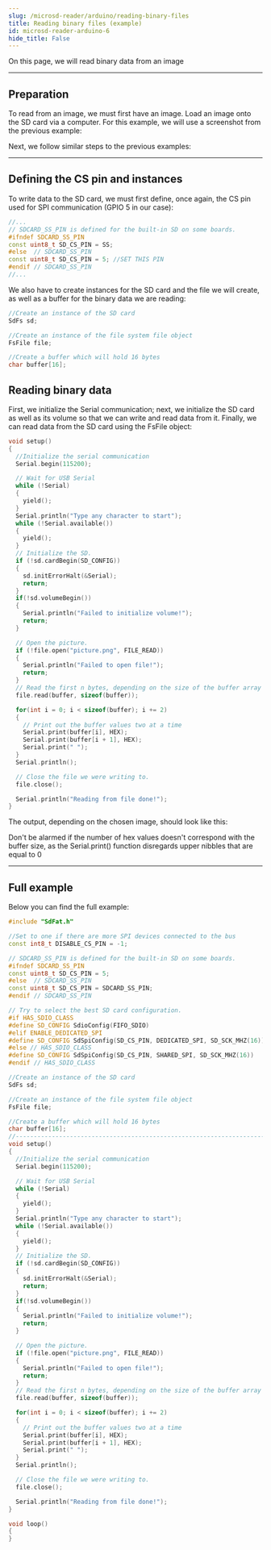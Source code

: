 ```yaml
---
slug: /microsd-reader/arduino/reading-binary-files
title: Reading binary files (example)
id: microsd-reader-arduino-6 
hide_title: False
---
```


On this page, we will read binary data from an image

---

## Preparation
To read from an image, we must first have an image. Load an image onto the SD card via a computer. For this example, we will use a screenshot from the previous example:

<CenteredImage src="/img/microsd-reader/picture_put.png" alt="Sd card directory with picture" caption="Sd card directory with picture" width="100%" />

Next, we follow similar steps to the previous examples:

---

## Defining the CS pin and instances
To write data to the SD card, we must first define, once again, the CS pin used for SPI communication (GPIO 5 in our case):

```cpp
//...
// SDCARD_SS_PIN is defined for the built-in SD on some boards.
#ifndef SDCARD_SS_PIN
const uint8_t SD_CS_PIN = SS;
#else  // SDCARD_SS_PIN
const uint8_t SD_CS_PIN = 5; //SET THIS PIN
#endif // SDCARD_SS_PIN
//...
```

We also have to create instances for the SD card and the file we will create, as well as a buffer for the binary data we are reading:

```cpp
//Create an instance of the SD card
SdFs sd;

//Create an instance of the file system file object
FsFile file;

//Create a buffer which will hold 16 bytes
char buffer[16];
```

## Reading binary data
First, we initialize the Serial communication; next, we initialize the SD card as well as its volume so that we can write and read data from it. Finally, we can read data from the SD card using the FsFile object:

```cpp
void setup()
{
  //Initialize the serial communication
  Serial.begin(115200);

  // Wait for USB Serial
  while (!Serial)
  {
    yield();
  }
  Serial.println("Type any character to start");
  while (!Serial.available())
  {
    yield();
  }
  // Initialize the SD.
  if (!sd.cardBegin(SD_CONFIG))
  {
    sd.initErrorHalt(&Serial);
    return;
  }
  if(!sd.volumeBegin())
  {
    Serial.println("Failed to initialize volume!");
    return;
  }

  // Open the picture.
  if (!file.open("picture.png", FILE_READ))
  {
    Serial.println("Failed to open file!");
    return;
  }
  // Read the first n bytes, depending on the size of the buffer array 
  file.read(buffer, sizeof(buffer));

  for(int i = 0; i < sizeof(buffer); i += 2)
  {
    // Print out the buffer values two at a time
    Serial.print(buffer[i], HEX);
    Serial.print(buffer[i + 1], HEX);
    Serial.print(" ");
  }
  Serial.println();

  // Close the file we were writing to.
  file.close();

  Serial.println("Reading from file done!");
}
```

The output, depending on the chosen image, should look like this:

<CenteredImage src="/img/microsd-reader/binary_read.png" alt="Picture data in hex values" caption="Picture data in hex values" width="100%" />

<InfoBox>Don't be alarmed if the number of hex values doesn't correspond with the buffer size, as the Serial.print() function disregards upper nibbles that are equal to 0</InfoBox>

---

## Full example
Below you can find the full example:

```cpp
#include "SdFat.h"

//Set to one if there are more SPI devices connected to the bus
const int8_t DISABLE_CS_PIN = -1;

// SDCARD_SS_PIN is defined for the built-in SD on some boards.
#ifndef SDCARD_SS_PIN
const uint8_t SD_CS_PIN = 5;
#else  // SDCARD_SS_PIN
const uint8_t SD_CS_PIN = SDCARD_SS_PIN;
#endif // SDCARD_SS_PIN

// Try to select the best SD card configuration.
#if HAS_SDIO_CLASS
#define SD_CONFIG SdioConfig(FIFO_SDIO)
#elif ENABLE_DEDICATED_SPI
#define SD_CONFIG SdSpiConfig(SD_CS_PIN, DEDICATED_SPI, SD_SCK_MHZ(16))
#else // HAS_SDIO_CLASS
#define SD_CONFIG SdSpiConfig(SD_CS_PIN, SHARED_SPI, SD_SCK_MHZ(16))
#endif // HAS_SDIO_CLASS

//Create an instance of the SD card
SdFs sd;

//Create an instance of the file system file object
FsFile file;

//Create a buffer which will hold 16 bytes
char buffer[16];
//------------------------------------------------------------------------------
void setup()
{
  //Initialize the serial communication
  Serial.begin(115200);

  // Wait for USB Serial
  while (!Serial)
  {
    yield();
  }
  Serial.println("Type any character to start");
  while (!Serial.available())
  {
    yield();
  }
  // Initialize the SD.
  if (!sd.cardBegin(SD_CONFIG))
  {
    sd.initErrorHalt(&Serial);
    return;
  }
  if(!sd.volumeBegin())
  {
    Serial.println("Failed to initialize volume!");
    return;
  }

  // Open the picture.
  if (!file.open("picture.png", FILE_READ))
  {
    Serial.println("Failed to open file!");
    return;
  }
  // Read the first n bytes, depending on the size of the buffer array 
  file.read(buffer, sizeof(buffer));

  for(int i = 0; i < sizeof(buffer); i += 2)
  {
    // Print out the buffer values two at a time
    Serial.print(buffer[i], HEX);
    Serial.print(buffer[i + 1], HEX);
    Serial.print(" ");
  }
  Serial.println();

  // Close the file we were writing to.
  file.close();

  Serial.println("Reading from file done!");
}

void loop()
{
}
```
